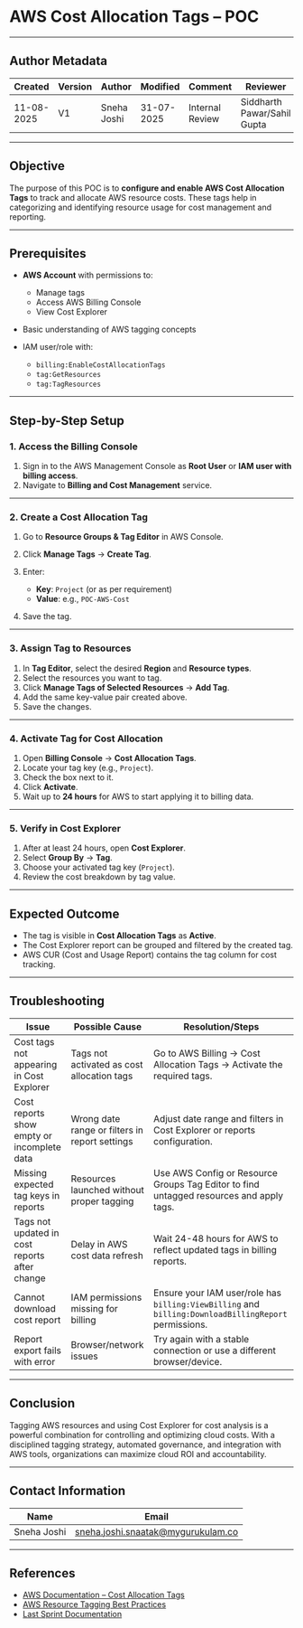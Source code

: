 
# AWS Cost Allocation Tags – POC

---

## Author Metadata

| Created    | Version | Author      | Modified   | Comment         | Reviewer                    |
| ----------- | ------- | ----------- | ---------- | --------------- | --------------------------- |
|11-08-2025 |   V1    | Sneha Joshi | 31-07-2025 | Internal Review | Siddharth Pawar/Sahil Gupta |

---

## Objective

The purpose of this POC is to **configure and enable AWS Cost Allocation Tags** to track and allocate AWS resource costs.
These tags help in categorizing and identifying resource usage for cost management and reporting.

---

## Prerequisites

* **AWS Account** with permissions to:

  * Manage tags
  * Access AWS Billing Console
  * View Cost Explorer
* Basic understanding of AWS tagging concepts
* IAM user/role with:

  * `billing:EnableCostAllocationTags`
  * `tag:GetResources`
  * `tag:TagResources`

---

## Step-by-Step Setup

### 1. Access the Billing Console

1. Sign in to the AWS Management Console as **Root User** or **IAM user with billing access**.
2. Navigate to **Billing and Cost Management** service.

---

### 2. Create a Cost Allocation Tag

1. Go to **Resource Groups & Tag Editor** in AWS Console.
2. Click **Manage Tags** → **Create Tag**.
3. Enter:

   * **Key**: `Project` (or as per requirement)
   * **Value**: e.g., `POC-AWS-Cost`
4. Save the tag.

---

### 3. Assign Tag to Resources

1. In **Tag Editor**, select the desired **Region** and **Resource types**.
2. Select the resources you want to tag.
3. Click **Manage Tags of Selected Resources** → **Add Tag**.
4. Add the same key-value pair created above.
5. Save the changes.

---

### 4. Activate Tag for Cost Allocation

1. Open **Billing Console** → **Cost Allocation Tags**.
2. Locate your tag key (e.g., `Project`).
3. Check the box next to it.
4. Click **Activate**.
5. Wait up to **24 hours** for AWS to start applying it to billing data.

---

### 5. Verify in Cost Explorer

1. After at least 24 hours, open **Cost Explorer**.
2. Select **Group By** → **Tag**.
3. Choose your activated tag key (`Project`).
4. Review the cost breakdown by tag value.

---

## Expected Outcome

* The tag is visible in **Cost Allocation Tags** as **Active**.
* The Cost Explorer report can be grouped and filtered by the created tag.
* AWS CUR (Cost and Usage Report) contains the tag column for cost tracking.

---
## Troubleshooting

| Issue                                          | Possible Cause                                  | Resolution/Steps                                                      |
|-----------------------------------------------|------------------------------------------------|----------------------------------------------------------------------|
| Cost tags not appearing in Cost Explorer      | Tags not activated as cost allocation tags     | Go to AWS Billing → Cost Allocation Tags → Activate the required tags. |
| Cost reports show empty or incomplete data    | Wrong date range or filters in report settings | Adjust date range and filters in Cost Explorer or reports configuration. |
| Missing expected tag keys in reports          | Resources launched without proper tagging      | Use AWS Config or Resource Groups Tag Editor to find untagged resources and apply tags. |
| Tags not updated in cost reports after change | Delay in AWS cost data refresh                 | Wait 24-48 hours for AWS to reflect updated tags in billing reports.  |
| Cannot download cost report                   | IAM permissions missing for billing            | Ensure your IAM user/role has `billing:ViewBilling` and `billing:DownloadBillingReport` permissions. |
| Report export fails with error                | Browser/network issues                         | Try again with a stable connection or use a different browser/device. |

---
## Conclusion

Tagging AWS resources and using Cost Explorer for cost analysis is a powerful combination for controlling and optimizing cloud costs. With a disciplined tagging strategy, automated governance, and integration with AWS tools, organizations can maximize cloud ROI and accountability.

---

## Contact Information

| Name        | Email                                                                           |
| ----------- | ------------------------------------------------------------------------------- |
| Sneha Joshi | [sneha.joshi.snaatak@mygurukulam.co](mailto:sneha.joshi.snaatak@mygurukulam.co) |

---

## References

* [AWS Documentation – Cost Allocation Tags](https://docs.aws.amazon.com/awsaccountbilling/latest/aboutv2/cost-alloc-tags.html)
* [AWS Resource Tagging Best Practices](https://docs.aws.amazon.com/general/latest/gr/aws_tagging.html)
* [Last Sprint Documentation](https://github.com/Snaatak-Cloudops-Crew/documentation/blob/scrum-115-anuj/Cost-Optimization/Aws-Cost-Allocation-Tags/README.md)

